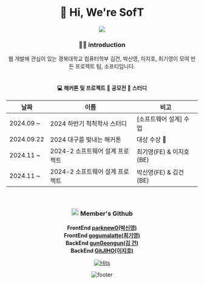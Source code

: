 <div align="center">

# 👋 Hi, We're SofT

<img src="https://capsule-render.vercel.app/api?type=Venom&color=7ECA9A&height=250&section=header&text=SofT%&fontSize=200&fontColor=1f2329" />

### 🙋‍♀️ introduction

웹 개발에 관심이 있는 경북대학교 컴퓨터학부 김건, 박신영, 이지호, 최기영이 모여 만든 프로젝트 팀, 소프티입니다.
<br><br>

#### 💻 해커톤 및 프로젝트 📙 공모전 💬 스터디

| 날짜 | 이름 | 비고 | 
|----|----|----|
| 2024.09 ~ |2024 하반기 척척학사 스터디 |[소프트웨어 설계] 수업|
| 2024.09.22 | 2024 대구를 빛내는 해커톤|대상 수상 🥇|
| 2024.11 ~ | 2024-2 소프트웨어 설계 프로젝트 | 최기영(FE) & 이지호(BE) |
| 2024.11 ~ | 2024-2 소프트웨어 설계 프로젝트 | 박신영(FE) & 김건(BE) |


<br>

### <img src="https://github.com/user-attachments/assets/52af47dd-2050-44ec-b2c6-bac6e4f9e790" width="20px"> Member's Github

 **FrontEnd <a href="https://github.com/parknew0">parknew0(박신영)</a>**<br>
 **FrontEnd <a href="https://github.com/gogumalatte">gogumalatte(최기영)</a>**<br>
 **BackEnd <a href="https://github.com/gunGeongun">gunGeongun(김 건)</a>**<br>
 **BackEnd <a href="https://github.com/GitJIHO">GitJIHO(이지호)</a>**


 [![Hits](https://hits.seeyoufarm.com/api/count/incr/badge.svg?url=https%3A%2F%2Fgithub.com%2Fknu-hackathons-team%2F&count_bg=%233DB7C8&title_bg=%23555555&icon=github.svg&icon_color=%23E7E7E7&title=Hits&edge_flat=false)](https://hits.seeyoufarm.com)


![footer](https://capsule-render.vercel.app/api?type=waving&color=7ECA9A&height=100&section=footer)
</div>
